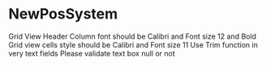 # NewPosSystem
Grid View Header Column font should be Calibri and Font size 12 and Bold
Grid view cells style should be Calibri and Font size 11
Use Trim function in very text fields
Please validate text box null or  not
